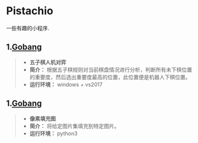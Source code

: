# Pistachio
一些有趣的小程序.

## 1.[Gobang](Gobang/) 
> * **五子棋人机对弈**
> * **简介：** 根据五子棋规则对当前棋盘情况进行分析，判断所有未下棋位置的重要度，然后选出重要度最高的位置，此位置便是机器人下棋位置。
> * **运行环境：** windows + vs2017 
> 

## 1.[Gobang](pixelImage) 
> * **像素填充图**
> * **简介：** 将给定图片集填充到特定图片。
> * **运行环境：** python3
> 

